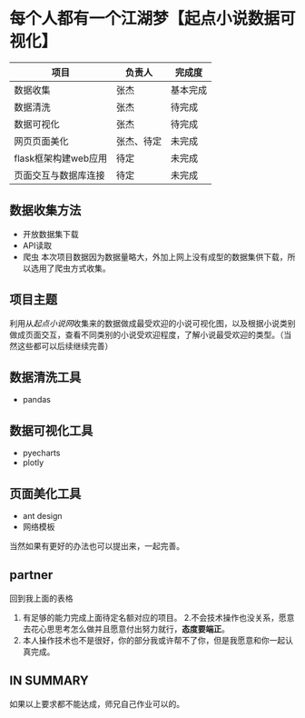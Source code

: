 # 每个人都有一个江湖梦【起点小说数据可视化】
| 项目|负责人 |完成度|
|---|---|---|
|数据收集|张杰|基本完成|
|数据清洗|张杰|待完成|
|数据可视化|张杰|待完成|
|网页页面美化|张杰、待定|未完成
|flask框架构建web应用|待定|未完成
|页面交互与数据库连接|待定|未完成

## 数据收集方法
- 开放数据集下载
- API读取
- 爬虫
本次项目数据因为数据量略大，外加上网上没有成型的数据集供下载，所以选用了爬虫方式收集。

## 项目主题
利用从*起点小说网*收集来的数据做成最受欢迎的小说可视化图，以及根据小说类别做成页面交互，查看不同类别的小说受欢迎程度，了解小说最受欢迎的类型。（当然这些都可以后续继续完善）

## 数据清洗工具
- pandas

## 数据可视化工具
- pyecharts
- plotly
## 页面美化工具
- ant design
- 网络模板

当然如果有更好的办法也可以提出来，一起完善。

## partner
回到我上面的表格
1. 有足够的能力完成上面待定名额对应的项目。
2.不会技术操作也没关系，愿意去花心思思考怎么做并且愿意付出努力就行，**态度要端正**。
3. 本人操作技术也不是很好，你的部分我或许帮不了你，但是我愿意和你一起认真完成。

## IN SUMMARY
如果以上要求都不能达成，师兄自己作业可以的。
